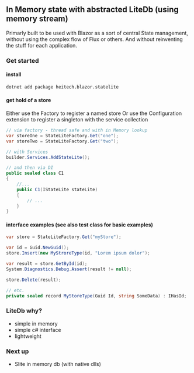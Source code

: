 ﻿
## In Memory state with abstracted LiteDb (using memory stream)
Primarly built to be used with Blazor as a sort of central State management, without using the complex flow of Flux or others.
And without reinventing the stuff for each application.

### Get started

#### install
```bash
dotnet add package heitech.blazor.statelite
```

#### get hold of a store
Either use the Factory to register a named store
Or use the Configuration extension to register a singleton with the service collection
```csharp
// via factory - thread safe and with in Memory lookup
var storeOne = StateLiteFactory.Get("one");
var storeTwo = StateLiteFactory.Get("two");

// with Services
builder.Services.AddStateLite();

// and then via DI
public sealed class C1
{
	//...
    public C1(IStateLite stateLite)
	{
		// ...
	}
}

```
#### interface examples (see also test class for basic examples)

```csharp
var store = StateLiteFactory.Get("myStore");

var id = Guid.NewGuid();
store.Insert(new MyStroreType(id, "Lorem ipsum dolor");

var result = store.GetById(id);
System.Diagnostics.Debug.Assert(result != null);

store.Delete(result);

// etc.
private sealed record MyStoreType(Guid Id, string SomeData) : IHasId;

```


### LiteDb why?
- simple in memory
- simple c# interface
- lightweight

### Next up
- Slite in memory db (with native dlls)